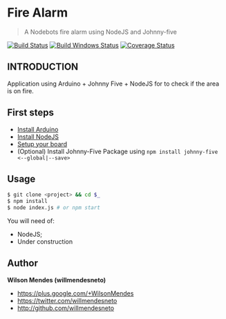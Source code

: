 # Fire Alarm

> A Nodebots fire alarm using NodeJS and Johnny-five

[![Build Status](https://travis-ci.org/willmendesneto/fire-alarm.png?branch=master)](https://travis-ci.org/willmendesneto/fire-alarm)
[![Build Windows Status](https://ci.appveyor.com/api/projects/status/github/willmendesneto/fire-alarm?svg=true)](https://ci.appveyor.com/project/willmendesneto/fire-alarm/branch/master)
[![Coverage Status](https://coveralls.io/repos/willmendesneto/fire-alarm/badge.svg?branch=master)](https://coveralls.io/r/willmendesneto/fire-alarm?branch=master)


## INTRODUCTION

Application using Arduino + Johnny Five + NodeJS for to check if the area is on fire.


## First steps

- [Install Arduino](https://www.arduino.cc/en/Main/Software)
- [Install NodeJS](https://nodejs.org/en/download/)
- [Setup your board](http://johnny-five.io/platform-support/)
- (Optional) Install Johnny-Five Package using ```npm install johnny-five <--global|--save>```


## Usage

```bash
$ git clone <project> && cd $_
$ npm install
$ node index.js # or npm start
```

You will need of:
- NodeJS;
- Under construction


## Author

**Wilson Mendes (willmendesneto)**
+ <https://plus.google.com/+WilsonMendes>
+ <https://twitter.com/willmendesneto>
+ <http://github.com/willmendesneto>
